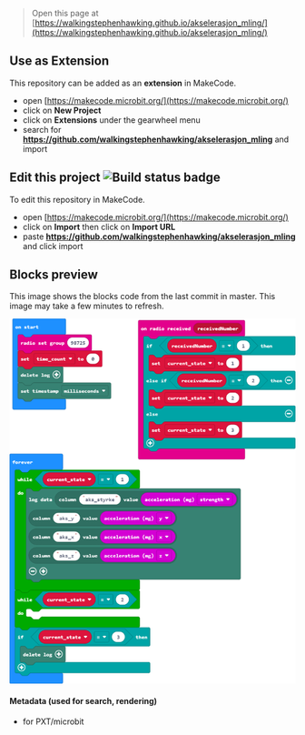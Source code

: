 
> Open this page at [https://walkingstephenhawking.github.io/akselerasjon_mling/](https://walkingstephenhawking.github.io/akselerasjon_mling/)

## Use as Extension

This repository can be added as an **extension** in MakeCode.

* open [https://makecode.microbit.org/](https://makecode.microbit.org/)
* click on **New Project**
* click on **Extensions** under the gearwheel menu
* search for **https://github.com/walkingstephenhawking/akselerasjon_mling** and import

## Edit this project ![Build status badge](https://github.com/walkingstephenhawking/akselerasjon_mling/workflows/MakeCode/badge.svg)

To edit this repository in MakeCode.

* open [https://makecode.microbit.org/](https://makecode.microbit.org/)
* click on **Import** then click on **Import URL**
* paste **https://github.com/walkingstephenhawking/akselerasjon_mling** and click import

## Blocks preview

This image shows the blocks code from the last commit in master.
This image may take a few minutes to refresh.

![A rendered view of the blocks](https://github.com/walkingstephenhawking/akselerasjon_mling/raw/master/.github/makecode/blocks.png)

#### Metadata (used for search, rendering)

* for PXT/microbit
<script src="https://makecode.com/gh-pages-embed.js"></script><script>makeCodeRender("{{ site.makecode.home_url }}", "{{ site.github.owner_name }}/{{ site.github.repository_name }}");</script>
